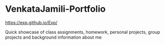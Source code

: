 # VenkataJamili-Portfolio
https://exp.github.io/Exp/

Quick showcase of class assignments, homework, personal projects, group projects and background information about me
